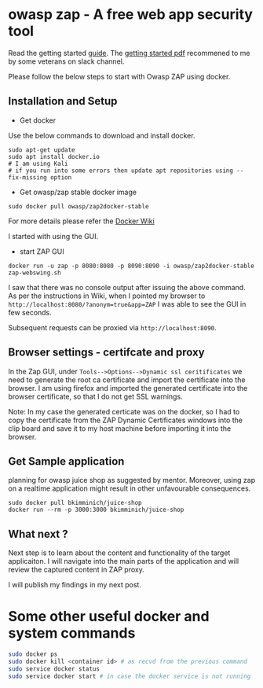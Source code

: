 # owasp zap - A free web app security tool

Read the getting started
[guide](https://github.com/zaproxy/zap-core-help/wiki/HelpStartStart). The
[getting started
pdf](https://github.com/zaproxy/zaproxy/releases/download/2.7.0/ZAPGettingStartedGuide-2.7.pdf) 
recommened to me by some veterans on slack channel.

Please follow the below steps to start with Owasp ZAP using docker. 

## Installation and Setup

- Get docker

Use the below commands to download and install docker.

```
sudo apt-get update
sudo apt install docker.io
# I am using Kali
# if you run into some errors then update apt repositories using --fix-missing option

```


- Get owasp/zap stable docker image

```
sudo docker pull owasp/zap2docker-stable

```
For more details please refer the [Docker Wiki](https://github.com/zaproxy/zaproxy/wiki/Docker)

I started with using the GUI.

- start ZAP GUI 

```
docker run -u zap -p 8080:8080 -p 8090:8090 -i owasp/zap2docker-stable zap-webswing.sh

```

I saw that there was no console output after issuing the above command. As per
the instructions in Wiki, when I pointed my browser to
`http://localhost:8080/?anonym=true&app=ZAP` I was able to see the GUI in few
seconds.

Subsequent requests can be proxied via `http://localhost:8090`.

## Browser settings - certifcate and proxy

In the Zap GUI, under `Tools-->Options-->Dynamic ssl ceritificates` we need to
generate the root ca certificate and import the certificate into the browser. I
am using firefox and imported the generated certificate into the browser
certificate, so that I do not get SSL warnings.

Note: In my case the generated certicate was on the docker, so I had to copy
the certificate from the ZAP Dynamic Certificates windows into the clip board
and save it to my host machine before importing it into the browser.



## Get Sample application 

planning for owasp juice shop as suggested by mentor. Moreover, using zap on a
realtime application might result in other unfavourable consequences.

```
sudo docker pull bkimminich/juice-shop
docker run --rm -p 3000:3000 bkimminich/juice-shop

```

## What next ?

Next step is to learn about the content and functionality of the target
applicaiton. I will navigate into the main parts of the application and will
review the captured content in ZAP proxy.

I will publish my findings in my next post.

# Some other useful docker and system commands

```bash
sudo docker ps
sudo docker kill <container id> # as recvd from the previous command
sudo service docker status
sudo service docker start # in case the docker service is not running

```

